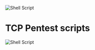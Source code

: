 ![Shell Script](https://img.shields.io/badge/shell_script-%23121011.svg?style=for-the-badge&logo=gnu-bash&logoColor=white)
# TCP Pentest scripts
![Shell Script](https://img.shields.io/badge/shell_script-%23121011.svg?style=for-the-badge&logo=gnu-bash&logoColor=white)
